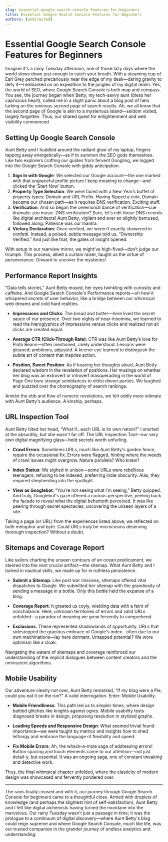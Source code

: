 ```yaml
---
slug: essential-google-search-console-features-for-beginners
title: Essential Google Search Console Features for Beginners
authors: [undirected]
---
```



# Essential Google Search Console Features for Beginners

Imagine it's a rainy Tuesday afternoon, one of those lazy days where the world slows down just enough to catch your breath. With a steaming cup of Earl Grey perched precariously near the edge of my desk—daring gravity to defy it—I embarked on an expedition to the jungles of my digital realm. Yes, the world of SEO, where Google Search Console is both map and compass. You see, the journey began when Betty, my tech-savvy aunt (bless her capricious heart), called me in a slight panic about a blog post of hers lurking on the ominous second page of search results. Ah, we all know that the second page of Google is akin to a mysterious island—seldom visited, largely forgotten. Thus, our shared quest for enlightenment and web visibility commenced.

## Setting Up Google Search Console

Aunt Betty and I huddled around the radiant glow of my laptop, fingers tapping away energetically—as if to summon the SEO gods themselves. Like two explorers crafting our guides from fervent Googling, we logged into the Google Search Console with giddy anticipation.

1. **Sign In with Google**: We selected our Google account—the one marked with that ungraceful profile picture I keep meaning to change—and clicked the ‘Start Now’ button.
2. **Property Type Selection**: We were faced with a New Year’s buffet of property types: Domain and URL Prefix. Having flipped a coin, Domain became our chosen path—as it requires DNS verification. Exciting stuff.
3. **Verification**: And so began the ceremonial dance of verification—cue dramatic zoo music. DNS verification? Sure, let’s edit those DNS records like digital architects! Aunt Betty, vigilant and ever so slightly bemused, followed along. Patience was our mantra.
4. **Victory Declaration**: Once verified, we weren’t exactly showered in confetti. Instead, a poised, subtle message told us, “Ownership Verified.” And just like that, the gates of insight opened.

With setup in our rearview mirror, we might’ve high-fived—don’t judge our triumph. This process, albeit a curtain raiser, taught us the virtue of perseverance. Onward to uncover the mysteries!

## Performance Report Insights

"Data tells stories," Aunt Betty mused, her eyes twinkling with curiosity and caffeine. And Google Search Console's Performance reports—oh how it whispered secrets of user behavior, like a bridge between our whimsical web dreams and cold hard realities.

- **Impressions and Clicks**: The bread and butter—here lived the secret sauce of our presence. Over two nights of near-insomnia, we learned to read the hieroglyphics of impressions versus clicks and realized not all clicks are created equal.
  
- **Average CTR (Click-Through Rate)**: CTR was like Aunt Betty’s love for Pinto Beans—often mentioned, rarely understood. Lessons were gleaned; ambitions, adjusted. A keener eye learned to distinguish the subtle art of content that inspires action.
  
- **Position, Sweet Position**: As if hearing her thoughts aloud, Aunt Betty declared wisdom in the revelation of positions. Her musings on whether her blog was an extrovert or introvert masquerading in the world of Page One bore strange semblances to elitist dinner parties. We laughed and puzzled over the choreography of search rankings.

Amidst the ebb and flow of numeric revelations, we felt oddly more intimate with Aunt Betty's audience. A kinship, perhaps.

## URL Inspection Tool

Aunt Betty tilted her head, “What if...each URL is its own nation?” I snorted at the absurdity, but she wasn't far off. The URL Inspection Tool—our very own digital magnifying glass—held secrets worth unfurling.

- **Crawl Errors**: Sometimes URLs, much like Aunt Betty's garden fence, require the occasional fix. Errors were flagged, hinting where the weeds of crawl issues might overgrow. Nature parallels? Who knew?
  
- **Index Status**: We sighed in unison—some URLs were rebellious teenagers, refusing to be indexed, preferring indie obscurity. Alas, they required shepherding into the spotlight.
  
- **View as Googlebot**: “You’re not seeing what I’m seeing,” Betty quipped. And truly, Googlebot's gaze offered a curious perspective, peeling back the facade to reveal what the digital behemoth perceived. It was like peering through secret spectacles, uncovering the unseen layers of a site.

Taking a page (or URL) from the experiences listed above, we reflected on both metaphor and byte. Could URLs truly be microcosms deserving thorough inspection? Without a doubt.

## Sitemaps and Coverage Report

Like sailors charting the unseen contours of an ocean predicament, we steered into the next crucial artifact—the sitemap. What Aunt Betty and I lacked in nautical skills, we made up for in ruthless persistence.

- **Submit a Sitemap**: Like post war missives, sitemaps offered vital dispatches to Google. We submitted her sitemap with the grandiosity of sending a message in a bottle. Only this bottle held the expanse of a blog.
  
- **Coverage Report**: It greeted us coyly, wielding data with a feint of nonchalance. Here, unknown territories of errors and valid URLs unfolded—a paradox of meaning we grew fervently to comprehend.
  
- **Exclusions**: These represented shadowlands of opportunity. URLs that sidestepped the gracious embrace of Google's index—often due to our own machinations—lay here dormant. Untapped potential? We wore optimism like a cloak.

Navigating the waters of sitemaps and coverage reinforced our understanding of the implicit dialogues between content creators and the omniscient algorithms.

## Mobile Usability

Our adventure clearly not over, Aunt Betty remarked, “If my blog were a Pie, could you eat it on the run?” A valid interrogation. Enter: Mobile Usability.

- **Mobile Friendliness**: This path led us to simpler times, where design battled glitches like knights against ogres. Mobile usability tests diagnosed breaks in design, proposing resolution in stylized graphs.
  
- **Loading Speeds and Responsive Design**: What seemed trivial found importance—we were taught by metrics and insights how to shed lethargy and embrace the language of flexibility and speed.
  
- **Fix Mobile Errors**: Ah, the whack-a-mole saga of addressing errors! Button spacing and touch elements came to our attention—not just detail-y, but essential. It was an ongoing saga, one of constant tweaking and detective work.

Thus, the final whimsical chapter unfolded, where the elasticity of modern design was showcased and fervently pondered over.

---

The rains finally ceased and with it, our journey through Google Search Console for beginners came to a thoughtful close. Armed with droplets of knowledge (and perhaps the slightest hint of self-satisfaction), Aunt Betty and I felt like digital alchemists having turned the mundane into the marvelous. Our rainy Tuesday wasn't just a passage in time; it was the prologue to a continuum of digital discovery—where Aunt Betty's blog could reign supreme and where Google Search Console, much like life, was our trusted companion in the grander journey of endless analytics and understanding.